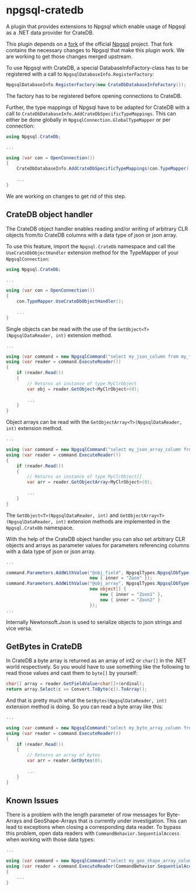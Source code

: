 # npgsql-cratedb
A plugin that provides extensions to Npgsql which enable usage of Npgsql as a .NET data provider for CrateDB.

This plugin depends on a [fork](https://github.com/pircher-software/npgsql/tree/a/crate-dev) of the official [Npgsql](https://github.com/npgsql/npgsql) project. That fork contains the necessary changes to Npgsql that make this plugin work. We are working to get those changes merged upstream.

To use Npgsql with CrateDB, a special DatabaseInfoFactory-class has to be registered with a call to `NpgsqlDatabaseInfo.RegisterFactory`:

```c#
NpgsqlDatabaseInfo.RegisterFactory(new CrateDbDatabaseInfoFactory());
```

The factory has to be registered before opening connections to CrateDB.

Further, the type mappings of Npgsql have to be adapted for CrateDB with a call to `CrateDbDatabaseInfo.AddCrateDbSpecificTypeMappings`. This can either be done globally in `NpgsqlConnection.GlobalTypeMapper` or per connection:

```c#
using Npgsql.CrateDb;

...

using (var con = OpenConnection())
{
    CrateDbDatabaseInfo.AddCrateDbSpecificTypeMappings(con.TypeMapper);
    
    ...
}
```

We are working on changes to get rid of this step.

## CrateDB object handler

The CrateDB object handler enables reading and/or writing of arbitrary CLR objects from/to CrateDB columns with a data type of json or json array. 

To use this feature, import the `Npgsql.CrateDb` namespace and call the `UseCrateDbObjectHandler` extension method for the TypeMapper of your `NpgsqlConnection`:


```c#
using Npgsql.CrateDb;

...

using (var con = OpenConnection())
{
    con.TypeMapper.UseCrateDbObjectHandler();
    
    ...
}
```

Single objects can be read with the use of the `GetObject<T>(NpgsqlDataReader, int)` extension method.

```c#
...

using (var command = new NpgsqlCommand("select my_json_column from my_table", con))
using (var reader = command.ExecuteReader())
{
    if (reader.Read()) 
    {
        // Returns an instance of type MyClrObject
        var obj = reader.GetObject<MyClrObject>(0);
      
        ...
    }
}
```

Object arrays can be read with the `GetObjectArray<T>(NpgsqlDataReader, int)` extension method.

```c#
...

using (var command = new NpgsqlCommand("select my_json_array_column from my_table", con))
using (var reader = command.ExecuteReader())
{
    if (reader.Read()) 
    {
        // Returns an instance of type MyClrObject[]
        var arr = reader.GetObjectArray<MyClrObject>(0);
      
        ...
    }
}
```

The `GetObject<T>(NpgsqlDataReader, int)` and `GetObjectArray<T>(NpgsqlDataReader, int)` extension methods are implemented in the `Npgsql.CrateDb` namespace.

With the help of the CrateDB object handler you can also set arbitrary CLR objects and arrays as parameter values for parameters referencing columns with a data type of json or json array.

```c#
...

command.Parameters.AddWithValue("@obj_field", NpgsqlTypes.NpgsqlDbType.Json, 
                                new { inner = "Zoon" });
command.Parameters.AddWithValue("@obj_array", NpgsqlTypes.NpgsqlDbType.Json, 
                                new object[] { 
                                    new { inner = "Zoon1" }, 
                                    new { inner = "Zoon2" } 
                                });
...
```

Internally Newtonsoft.Json is used to serialize objects to json strings and vice versa.

## GetBytes in CrateDB

In CrateDB a byte array is returned as an array of int2 or `char[]` in the .NET world respectively. So you would have to use something like the following to read those values and cast them to `byte[]` by yourself:

```c#
char[] array = reader.GetFieldValue<char[]>(ordinal);
return array.Select(c => Convert.ToByte(c)).ToArray();
```

And that is pretty much what the `GetBytes(NpgsqlDataReader, int)` extension method is doing. So you can read a byte array like this:

```c#
...

using (var command = new NpgsqlCommand("select my_byte_array_column from my_table", con))
using (var reader = command.ExecuteReader())
{
    if (reader.Read()) 
    {
        // Returns an array of bytes
        var arr = reader.GetBytes(0);
      
        ...
    }
}
```

## Known Issues

There is a problem with the length parameter of row messages for Byte-Arrays and GeoShape-Arrays that is currently under investigation. This can lead to exceptions when closing a corresponding data reader. To bypass this problem, open data readers with `CommandBehavior.SequentialAccess` when working with those data types:

```c#
...

using (var command = new NpgsqlCommand("select my_geo_shape_array_column from my_table", con))
using (var reader = command.ExecuteReader(CommandBehavior.SequentialAccess))
{
    ...
}
```
